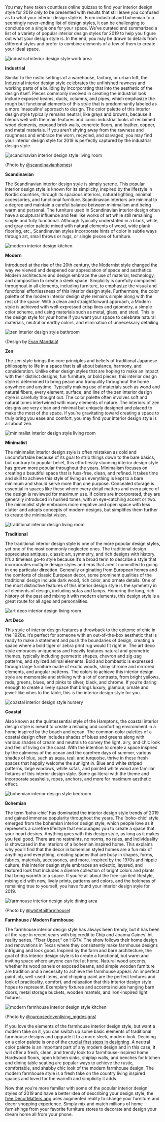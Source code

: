 You may have taken countless online quizzes to find your interior design style for 2019 only to be presented with results that still leave you confused as to what your interior design style is. From industrial and bohemian to a seemingly never-ending list of design styles, it can be challenging to conclude on a single one for your space. We’ve curated and summarized a list of a variety of popular interior design styles for 2019 to help you figure out what your design style is. In the end, you may be drawn to details from different styles and prefer to combine elements of a few of them to create your ideal space.

![industrial interior design style work area](https://didr9pubr8qfh.cloudfront.net/blog/blog-page/blog-page-20/industrial-interior-design-style-work-area.jpg)

**Industrial**

Similar to the rustic settings of a warehouse, factory, or urban loft, the Industrial interior design style celebrates the unfinished rawness and working parts of a building by incorporating that into the aesthetic of the design itself. Pieces commonly involved in creating the industrial look include exposed beams, ducts, columns, and pipes, which emphasize the rough but functional elements of this style that is predominantly labeled as a more ‘masculine’ approach to design. The color palette of this interior design style typically remains neutral, like grays and browns, because it blends well with the main features and iconic industrial looks of reclaimed wood elements, exposed brick walls, concrete floors, and leather, copper, and metal materials. If you aren’t shying away from the rawness and roughness and embrace the worn, recycled, and salvaged, you may find your interior design style for 2019 is perfectly captured by the industrial design style.

![scandinavian interior design style living room](https://didr9pubr8qfh.cloudfront.net/blog/blog-page/blog-page-20/scandinavian-interior-design-style-living-room.jpg)

(Photo by [@scandinavianhomes](https://www.instagram.com/scandinavianhomes/?hl=ens))

**Scandinavian**

The Scandinavian interior design style is simply serene. This popular interior design style is known for its simplicity, inspired by the lifestyle in Nordic countries, through its spacious interiors, natural lighting, minimal accessories, and functional furniture. Scandinavian interiors are minimal to a degree and maintain a careful balance between minimalism and being warm and personal. The furniture used in Scandinavian interior design often have a sculptural influence and feel like works of art while still remaining simple and fully functional. Although typically understated in a black, white, and gray color palette mixed with natural elements of wood, wide plank flooring, etc., Scandinavian styles incorporate hints of color in subtle ways through art, small throws or rugs, or single pieces of furniture.

![modern interior design kitchen](https://didr9pubr8qfh.cloudfront.net/blog/blog-page/blog-page-20/modern-interior-design-kitchen.jpg)

**Modern**

Introduced at the rise of the 20th century, the Modernist style changed the way we viewed and deepened our appreciation of space and aesthetics. Modern architecture and design embrace the use of material, technology, and composition to create a sleek space. Simplicity is carefully composed throughout in all elements, including furniture, to emphasize the visual and functional effortlessness of this interior design style. Furthermore, the color palette of the modern interior design style remains simple along with the rest of the space. With a clean and straightforward approach, a Modern style is achieved with well-expressed crisp lines and geometry, a simple color scheme, and using materials such as metal, glass, and steel. This is the design style for your home if you want your space to celebrate natural materials, neutral or earthy colors, and elimination of unnecessary detailing.

![zen interior design style bathroom](https://didr9pubr8qfh.cloudfront.net/blog/blog-page/blog-page-20/zen-interior-design-style-bathroom.jpg)

(Design by [Evan Mandala](https://koyamenz.carbonmade.com/))

**Zen**

The zen style brings the core principles and beliefs of traditional Japanese philosophy to life in a space that is all about balance, harmony, and consideration. Unlike other design styles that are hoping to make an impact with their distinct designs, fun furniture, or bold pieces, this interior design style is determined to bring peace and tranquility throughout the home anywhere and anytime. Typically making use of materials such as wood and natural fibers, every element, surface, and line of the zen interior design style is carefully thought out. The color palette often involves soft and natural tones intertwined with many elements of nature. The interiors of zen designs are very clean and minimal but uniquely designed and placed to make the most of the space. If you’re gravitating toward creating a space to truly bring you ease and comfort, you may find your interior design style is all about zen.

![minimalist interior design style living room](https://didr9pubr8qfh.cloudfront.net/blog/blog-page/blog-page-20/minimalist-interior-design-style-living-room.jpg)

**Minimalist**

The minimalist interior design style is often mistaken as cold and uncomfortable because of its goal to strip things down to the bare basics, but contrary to popular belief, this effortlessly stunning interior design style has grown more popular throughout the years. Minimalism focuses on creating a beautiful space that is fuss-free, clean, and refined. It takes time and skill to achieve this style of living as everything is kept to a bare minimum and should serve more than one purpose. Concealed storage is essential in spaces like these where every detail matters and every piece of the design is reviewed for maximum use. If colors are incorporated, they are generally introduced in hushed tones, with an eye-catching accent or two. The minimalist style embraces more negative and open space with less clutter and adopts concepts of modern designs, but simplifies them further to create the minimalist vision.

![traditional interior design living room](https://didr9pubr8qfh.cloudfront.net/blog/blog-page/blog-page-20/traditional-interior-design-living-room.jpg)

**Traditional**

The traditional interior design style is one of the more popular design styles, yet one of the most commonly neglected ones. The traditional design appreciates antiques, classic art, symmetry, and rich designs with history. It’s a timeless go-to style because it’s a broad term to describe a style that incorporates multiple design styles and eras that aren’t committed to going in one particular direction. Generally originating from European homes and the comforts of classic European decor, some prominent qualities of the traditional design include dark wood, rich color, and ornate details. One of the most distinctive features of this interior design style is the symmetry in all elements of design, including sofas and lamps. Honoring the long, rich history of the past and mixing it with modern elements, this design style is a great route for all ages and personalities.

![art deco interior design living room](https://didr9pubr8qfh.cloudfront.net/blog/blog-page/blog-page-20/art-deco-interior-design-living-room.jpg)

**Art Deco**

This style of interior design features a throwback to the epitome of chic in the 1920s. It’s perfect for someone with an out-of-the-box aesthetic that is ready to make a statement and push the boundaries of design, creating a space where a bold tiger or zebra print rug would fit right in. The art deco style embraces uniqueness and heavily features natural and geometric themes, typically including geometric shapes, chevron and zig-zag patterns, and stylized animal elements. Bold and bombastic is expressed through large furniture made of exotic woods, shiny chrome and mirrored elements, and angular patterns. The colors to achieve this interior design style are memorable and striking with a lot of contrasts, from bright yellows, reds, greens, blues, and pinks to silver, black, and chrome. If you’re daring enough to create a lively space that brings luxury, glamour, ornate and jewel-like vibes to the table, this is the interior design style for you.

![coastal interior design style nursery](https://didr9pubr8qfh.cloudfront.net/blog/blog-page/blog-page-20/coastal-interior-design-style-nursery.jpg)

**Coastal**

Also known as the quintessential style of the Hamptons, the coastal interior design style is meant to create a relaxing and comforting environment in a home inspired by the beach and ocean. The common color palettes of a coastal design often includes shades of blues and greens along with various shades of cream and neutrals to convey the light, airy, and chic look and feel of living on the coast. With the intention to create a space inspired by the calmness of the ocean and the carefree days of summer, various shades of blue, such as aqua, teal, and turquoise, thrive in these fresh spaces that happily welcome the sunlight in. Blue and white striped patterns, large windows, white sofas, and painted white wood are familiar fixtures of this interior design style. Some go literal with the theme and incorporate seashells, ropes, anchors, and more for maximum aesthetic effect.

![bohemian interior design style bedroom](https://didr9pubr8qfh.cloudfront.net/blog/blog-page/blog-page-20/bohemian-interior-design-style-bedroom.jpg)

**Bohemian**

The term ‘boho-chic’ has dominated the interior design style trends of 2019 and gained immense popularity throughout the years. The ‘boho-chic’ style emerged from the bohemian interior design style, which people love as it represents a carefree lifestyle that encourages you to create a space that your heart desires. Anything goes with this design style, as long as it makes you feel good. There are no restraints, no norms, no rules, and individuality is showcased in the interiors of a bohemian inspired home. This explains why you’ll find that the decor in bohemian styled homes are a fun mix of anything and everything, creating spaces that are busy in shapes, forms, fabrics, materials, accessories, and more. Inspired by the 1970s and hippie culture, this interior design style embraces an eclectic, layered, and textured look that includes a diverse collection of bright colors and plants that bring warmth to a space. If you’re all about the free-spirited lifestyle, mixing old with new, lively prints, patterns and colors, and the boldness of remaining true to yourself, you have found your interior design style for 2019.

![farmhouse interior design style dining area](https://didr9pubr8qfh.cloudfront.net/blog/blog-page/blog-page-20/farmhouse-interior-design-style-dining-area.jpg)

(Photo by [@whitetailfarmhouse](https://www.instagram.com/whitetailfarmhouse/))

**Farmhouse / Modern Farmhouse**

The farmhouse interior design style has always been trendy, but it has been all the rage in recent years with big credit to Chip and Joanna Gaines’ hit reality series, “Fixer Upper,” on HGTV. The show follows their home design and renovations in Texas where they consistently make farmhouse designs intriguing and look good. Inspired by the farm and barn architecture, the goal of this interior design style is to create a functional, but warm and inviting space where anyone can feel at home. Natural wood accents, whether its wood panels or exposed beams, and simple wooden furniture are tradition and a necessity to achieve the farmhouse appeal. An imperfect paint job, well-used items, and chipping paint are the perfect textures and look of practicality, comfort, and relaxation that this interior design style hopes to represent. Exemplary fixtures and accents include hanging barn doors, metal storage buckets, wooden mantels, and iron-inspired light fixtures.

![modern farmhouse interior design style kitchen](https://didr9pubr8qfh.cloudfront.net/blog/blog-page/blog-page-20/modern-farmhouse-interior-design-style-kitchen.jpg)

(Photo by [@purposedrivenliving_mgdesigns](https://www.instagram.com/purposedrivenliving_mgdesigns/))

If you love the elements of the farmhouse interior design style, but want a modern take on it, you can switch up some basic elements of traditional farmhouse designs and upgrade it to a more sleek, modern look. Deciding on a color palette is one of the [crucial first steps in designing](https://decormatters.app/blog/17/interior-design-tips-a-beginner-s-guide-to-interior-design). A neutral color palette is an important part of any modern design and in this case, it will offer a fresh, clean, and trendy look to a farmhouse-inspired home. Hardwood floors, open kitchen sinks, shiplap walls, and benches for kitchen and dining table seating are popular ways to achieve the rustic, comfortable, and shabby chic look of the modern farmhouse design. The modern farmhouse style is a fresh take on the country living inspired spaces and loved for the warmth and simplicity it adds.

Now that you’re more familiar with some of the popular interior design styles of 2019 and have a better idea of describing your design style, the [free DecorMatters app](https://decormatters.app.link/find-your-interior-design-style-2019) uses augmented reality to change your furniture and decor shopping experience. Simply mix and match millions of home furnishings from your favorite furniture stores to decorate and design your dream home all from your phone.